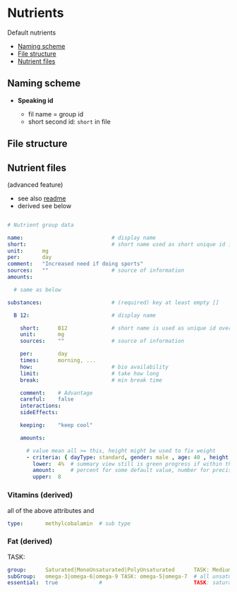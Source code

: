 # Nutrients

Default nutrients

- [Naming scheme](#naming-scheme)
- [File structure](#file-scheme)
- [Nutrient files](#nutrient-files)


Naming scheme
----------------------------------------------------------

- **Speaking id**

  - fil name = group id
  - short second id: `short` in file


File structure
----------------------------------------------------------


Nutrient files
----------------------------------------------------------

(advanced feature)

- see also [readme](../src/data/nutrients/README.md)
- derived see below

```yaml

# Nutrient group data

name:                            # display name
short:                           # short name used as short unique id in daily files (file name is alternative id used in code)
unit:      mg
per:       day
comment:   "Increased need if doing sports"
sources:   ""                    # source of information
amounts:

  # same as below

substances:                      # (required) key at least empty []

  B 12:                          # display name

    short:      B12              # short name is used as unique id over all files
    unit:       mg
    sources:    ""               # source of information

    per:        day
    times:      morning, ...
    how:                         # bio availability
    limit:                       # take how long
    break:                       # min break time

    comment:    # Advantage
    careful:    false
    interactions:      
    sideEffects:      

    keeping:    "keep cool"

    amounts:

      # value mean all >= this, height might be used to fix weight
      - criteria: { dayType: standard, gender: male , age: 40 , height: "*" , weight: 70 }
        lower:  4%  # summary view still is green progress if within these bounds
        amount:     # percent for some default value, number for precise (max is added to amount)
        upper:  8   
```


### Vitamins (derived)

all of the above attributes and

```yaml
type:       methylcobalamin  # sub type
```


### Fat (derived)

TASK:

```yaml
group:      Saturated|MonoUnsaturated|PolyUnsaturated      TASK: Medium-chain fatty acids, Short-chain fatty acids
subGroup:   omega-3|omega-6|omega-9 TASK: omega-5|omega-7  # all unsaturated mono: 7 9, poly: 3 5 6
essential:  true             #                             TASK: saturated devide in long chain, short chain, ... 
```

